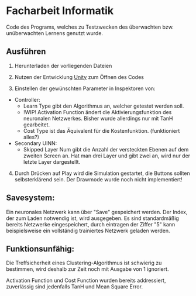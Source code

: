 # Facharbeit Informatik

Code des Programs, welches zu Testzwecken des überwachten bzw. unüberwachten Lernens genutzt wurde.

## Ausführen

1. Herunterladen der vorliegenden Dateien

2. Nutzen der Entwicklung [Unity]([https://unity.com/de]) zum Öffnen des Codes

3. Einstellen der gewünschten Parameter in Inspektoren von:
  - Controller:
      * Learn Type gibt den Algorithmus an, welcher getestet werden soll.
      * !WIP! Activation Function ändert die Aktivierungsfunktion des neuronalen Netzwerkes. Bisher wurde allerdings nur mit TanH gearbeitet.
      * Cost Type ist das Äquivalent für die Kostenfunktion. (funktioniert alles?)
  - Secondary UINN:
      * Skipped Layer Num gibt die Anzahl der versteckten Ebenen auf dem zweiten Screen an. Hat man drei Layer und gibt zwei an, wird nur der letzte Layer dargestellt.

4. Durch Drücken auf Play wird die Simulation gestartet, die Buttons sollten selbsterklärend sein.
Der Drawmode wurde noch nicht implementiert!

## Savesystem:

Ein neuronales Netzwerk kann über "Save" gespeichert werden. 
Der Index, der zum Laden notwendig ist, wird ausgegeben. 
Es sind standardmäßig bereits Netzwerke eingespeichert,
durch eintragen der Ziffer "5" kann beispielsweise ein 
vollständig trainiertes Netzwerk geladen werden.

## Funktionsunfähig:

Die Treffsicherheit eines Clustering-Algorithmus ist schwierig zu bestimmen, wird deshalb zur Zeit noch mit Ausgabe von 1 ignoriert.

Activation Function und Cost Function wurden bereits addressiert, zuverlässig sind jedenfalls TanH und Mean Square Error.
